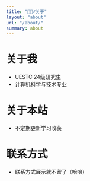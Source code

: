 ```yaml
---
title: "🙋🏻‍♂️关于"
layout: "about"
url: "/about/"
summary: about
---
```


# 关于我
- UESTC 24级研究生
- 计算机科学与技术专业

# 关于本站
- 不定期更新学习收获

# 联系方式
- 联系方式展示就不留了（哈哈）
